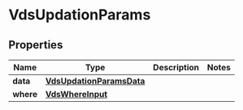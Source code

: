 

# VdsUpdationParams


## Properties

Name | Type | Description | Notes
------------ | ------------- | ------------- | -------------
**data** | [**VdsUpdationParamsData**](VdsUpdationParamsData.md) |  | 
**where** | [**VdsWhereInput**](VdsWhereInput.md) |  | 



